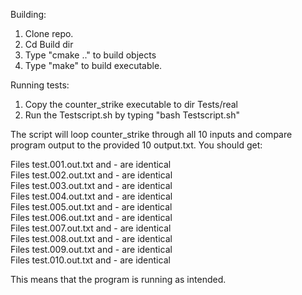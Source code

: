 Building:
1. Clone repo.
2. Cd Build dir
3. Type "cmake .." to build objects
4. Type "make" to build executable.

Running tests:
1. Copy the counter_strike executable to dir Tests/real
2. Run the Testscript.sh by typing "bash Testscript.sh"

The script will loop counter_strike through all 10 inputs and compare program output to the provided 10 output.txt.
You should get:

Files test.001.out.txt and - are identical                           
Files test.002.out.txt and - are identical                       
Files test.003.out.txt and - are identical         
Files test.004.out.txt and - are identical          
Files test.005.out.txt and - are identical         
Files test.006.out.txt and - are identical             
Files test.007.out.txt and - are identical               
Files test.008.out.txt and - are identical        
Files test.009.out.txt and - are identical      
Files test.010.out.txt and - are identical         

This means that the program is running as intended.
